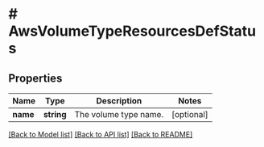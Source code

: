 # # AwsVolumeTypeResourcesDefStatus

## Properties

Name | Type | Description | Notes
------------ | ------------- | ------------- | -------------
**name** | **string** | The volume type name. | [optional]

[[Back to Model list]](../../README.md#models) [[Back to API list]](../../README.md#endpoints) [[Back to README]](../../README.md)
